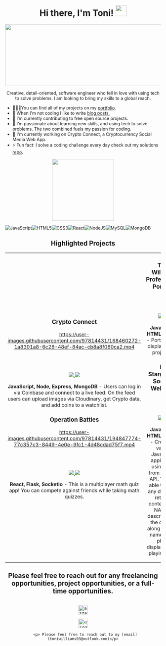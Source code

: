 <h1 align="center">Hi there, I'm Toni! <img src="https://media.giphy.com/media/hvRJCLFzcasrR4ia7z/giphy.gif" width="35"></h1>

<div align="center">
  <img src="https://user-images.githubusercontent.com/100317017/168835260-575887d4-f1c1-483d-a76c-ae6c16360fd4.png" width="800" height="200"/>
  
<p> Creative, detail-oriented, software engineer who fell in love with using tech to solve problems. I am looking to bring my skills to a global reach. </p>  
  </div>
  
 - 👩🏾‍💻You can find all of my projects on my [portfolio](https://toniwilliams.netlify.app/).
- 🗽  When I'm not coding I like to write [blog posts.](https://medium.com/@toniwilliams03)
 - 🤔 I’m currently contributing to free open source projects.
 - 🌱 I’m passionate about learning new skills, and using tech to solve problems. The two combined fuels my passion for coding.
 - 💬 I'm currently working on Crypto Connect, a Cryptocurrency Social Media Web App.
 - ⚡ Fun fact: I solve a coding challenge every day check out my solutions [repo](https://github.com/toniwilliams1/CodewarsSolutions).
 
<div align="center">
 <img src = "https://media2.giphy.com/media/QssGEmpkyEOhBCb7e1/giphy.gif?cid=ecf05e47a0n3gi1bfqntqmob8g9aid1oyj2wr3ds3mg700bl&rid=giphy.gif" height= "200px" width = "200"px>
  </div>
  
![JavaScript](https://img.shields.io/badge/javascript-%23323330.svg?style=for-the-badge&logo=javascript&logoColor=%23F7DF1E)![HTML5](https://img.shields.io/badge/html5-%23E34F26.svg?style=for-the-badge&logo=html5&logoColor=white)![CSS3](https://img.shields.io/badge/css3-%231572B6.svg?style=for-the-badge&logo=css3&logoColor=white)![React](https://img.shields.io/badge/react-%2320232a.svg?style=for-the-badge&logo=react&logoColor=%2361DAFB)![NodeJS](https://img.shields.io/badge/node.js-6DA55F?style=for-the-badge&logo=node.js&logoColor=white)![MySQL](https://img.shields.io/badge/mysql-%2300f.svg?style=for-the-badge&logo=mysql&logoColor=white)![MongoDB](https://img.shields.io/badge/MongoDB-%234ea94b.svg?style=for-the-badge&logo=mongodb&logoColor=white)



<h2 align="center">Highlighted Projects </h2>
<div align="center">
<table>
<tr>
<td width="50%">
<h3 align="center" color="white">Crypto Connect</h2>
<div align="center" >  
<a href='https://cryptoconnect.netlify.app/'> 
</a>
  
 https://user-images.githubusercontent.com/97814431/168460272-1a8301a8-6c28-48ef-84ac-cb8a8f080ca2.mp4
  
<br>
<br>
<p>
  <a href="https://github.com/leahthompson01/ACNH-Generator" target="_blank">
  
<img src="https://img.shields.io/badge/Code-black?style=for-the-badge&logo=github"/>
    
<a href="https://crpyotconnect.app/" target="_blank">
<img src="https://img.shields.io/badge/-website-green?style=for-the-badge&color=cb7e67"/>
</a>
</p>
<p><strong>JavaScript, Node, Express, MongoDB</strong> - Users can log in via Coinbase and connect to a live feed. On the feed users can upload images via Cloudinary, get Crypto data, and add coins to a watchlist.</p>
</div>
  



  <h3 align="center" color="white">Operation Battles</h2>
<div align="center" >  
<a href='https://github.com/leahthompson01/MathApp'> 
</a>
  
https://user-images.githubusercontent.com/97814431/194847774-77c357c3-8449-4e0e-9fc1-4d48cdad75f7.mp4
  
<br>
<br>
<p>
  <a href="https://github.com/leahthompson01/FlaskMathAPI" target="_blank">
  
<img src="https://img.shields.io/badge/Code-black?style=for-the-badge&logo=github"/>
    
<a href="https://github.com/leahthompson01/MathApp" target="_blank">
<img src="https://img.shields.io/badge/-website-green?style=for-the-badge&color=cb7e67"/>
</a>
</p>
<p><strong>React, Flask, Socketio</strong> - This is a multiplayer math quiz app! You can compete against friends while taking math quizzes.</p>
</div>
</td>
<td width="50%">
<h3 align="center" color="white">Toni Williams Professional Portolio</h2>
<div align="center" >  
<a href='https://raissa-k.github.io/TECHTOGETHER-HACK/index.html'>
</a>
 

  
<br>
<br>
<p>
<a href="https://github.com/raissa-k/TECHTOGETHER-HACK" target="_blank">
<img src="https://img.shields.io/badge/Code-black?style=for-the-badge&logo=github"/>
</a>  
<a href="https://raissa-k.github.io/TECHTOGETHER-HACK/index.html" target="_blank">
<img src="https://img.shields.io/badge/-website-green?style=for-the-badge&color=cb7e67"/>
</a>
</p>
<p><strong>JavaScript, HTML5, CSS3</strong> - Portolfio site displaying my projects, .</p>
</div>
  <h3 align="center" color="white">LA Stargazers Society Web App</h2>
<div align="center" >  
<a href='https://leahthompson01.github.io/UpdatedSpace/index.html'>
</a>
 

  
<br>
<br>
<p>
<a href="https://github.com/toniwilliams1/NASA-Astronomy-Picture-Of-The-Day" target="_blank">
<img src="https://img.shields.io/badge/Code-black?style=for-the-badge&logo=github"/>
</a>  
<a href="https://leahthompson01.github.io/UpdatedSpace/index.html" target="_blank">
<img src="https://img.shields.io/badge/-website-green?style=for-the-badge&color=cb7e67"/>
</a>
</p>
<p><strong>JavaScript, HTML5, CSS3</strong> - Created a vanilla JavaScript application using data from a NASA API. You are able to enter any date, and retrieve content from NASA, a description of the content along with the name of the photo displayed on a playing card.</p>
</div>
</table>

## Please feel free to reach out for any freelancing opportunities, project opportunities, or a full-time opportunities.
<div>
  <samp>
    <p align="center">
      <br/>
      <a href="https://www.linkedin.com/in/toniwilliams03/" target="blank"><img align="center"
         src="https://img.shields.io/badge/linkedin-%231DA1F2.svg?style=for-the-badge&logo=linkedin&logoColor=white"
         alt="azzar" height="30"/></a>
 <p align="center">
     <a href="https://twitter.com/tonistechtalk" target="blank"><img align="center"
         src="https://img.shields.io/badge/twitter-1DA1F2.svg?style=for-the-badge&logo=twitter&logoColor=white"
         alt="azzar" height="30"/></a>
  
      <p> Please feel free to reach out to my [email](toniwilliams03@outlook.com)</p>

</div>
  

  
